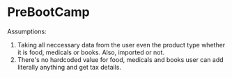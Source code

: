# PreBootCamp
Assumptions:
1. Taking all neccessary data from the user even the product type whether it is food, medicals or books. Also, imported or not.
2. There's no hardcoded value for food, medicals and books user can add literally anything and get tax details.
